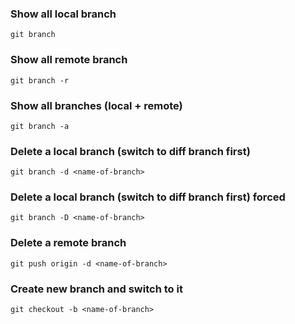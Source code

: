 ### Show all local branch
`git branch`

### Show all remote branch
`git branch -r`

### Show all branches (local + remote) 
`git branch -a`

### Delete a local branch (switch to diff branch first)
`git branch -d <name-of-branch>`

### Delete a local branch (switch to diff branch first) forced
`git branch -D <name-of-branch>`

### Delete a remote branch
`git push origin -d <name-of-branch>`

### Create new branch and switch to it
`git checkout -b <name-of-branch>`

